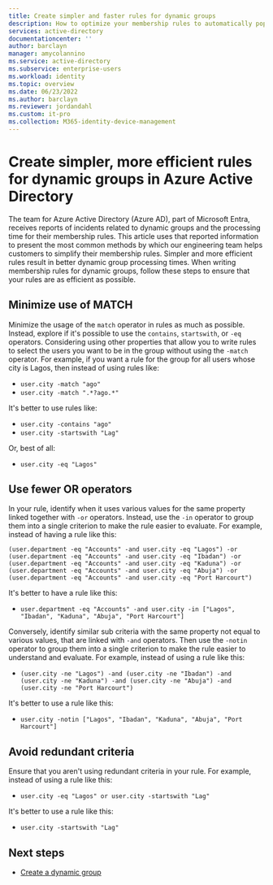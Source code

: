 ```yaml
---
title: Create simpler and faster rules for dynamic groups
description: How to optimize your membership rules to automatically populate groups.
services: active-directory
documentationcenter: ''
author: barclayn
manager: amycolannino
ms.service: active-directory
ms.subservice: enterprise-users
ms.workload: identity
ms.topic: overview
ms.date: 06/23/2022
ms.author: barclayn
ms.reviewer: jordandahl
ms.custom: it-pro
ms.collection: M365-identity-device-management
---
```



# Create simpler, more efficient rules for dynamic groups in Azure Active Directory

The team for Azure Active Directory (Azure AD), part of Microsoft Entra, receives reports of incidents related to dynamic groups and the processing time for their membership rules. This article uses that reported information to present the most common methods by which our engineering team helps customers to simplify their membership rules. Simpler and more efficient rules result in better dynamic group processing times. When writing membership rules for dynamic groups, follow these steps to ensure that your rules are as efficient as possible.


## Minimize use of MATCH

Minimize the usage of the `match` operator in rules as much as possible. Instead, explore if it's possible to use the `contains`, `startswith`, or `-eq` operators. Considering using other properties that allow you to write rules to select the users you want to be in the group without using the `-match` operator. For example, if you want a rule for the group for all users whose city is Lagos, then instead of using rules like:

- `user.city -match "ago"`
- `user.city -match ".*?ago.*"`

It's better to use rules like:

- `user.city -contains "ago"`
- `user.city -startswith "Lag"` 

Or, best of all:

- `user.city -eq "Lagos"`

## Use fewer OR operators

In your rule, identify when it uses various values for the same property linked together with `-or` operators. Instead, use the `-in` operator to group them into a single criterion to make the rule easier to evaluate. For example, instead of having a rule like this:

```
(user.department -eq "Accounts" -and user.city -eq "Lagos") -or 
(user.department -eq "Accounts" -and user.city -eq "Ibadan") -or 
(user.department -eq "Accounts" -and user.city -eq "Kaduna") -or 
(user.department -eq "Accounts" -and user.city -eq "Abuja") -or 
(user.department -eq "Accounts" -and user.city -eq "Port Harcourt")
```

It's better to have a rule like this:

- `user.department -eq "Accounts" -and user.city -in ["Lagos", "Ibadan", "Kaduna", "Abuja", "Port Harcourt"]`


Conversely, identify similar sub criteria with the same property not equal to various values, that are linked with `-and` operators. Then use the `-notin` operator to group them into a single criterion to make the rule easier to understand and evaluate. For example, instead of using a rule like this:

- `(user.city -ne "Lagos") -and (user.city -ne "Ibadan") -and (user.city -ne "Kaduna") -and (user.city -ne "Abuja") -and (user.city -ne "Port Harcourt")`

It's better to use a rule like this:

- `user.city -notin ["Lagos", "Ibadan", "Kaduna", "Abuja", "Port Harcourt"]`

## Avoid redundant criteria

Ensure that you aren't using redundant criteria in your rule. For example, instead of using a rule like this:

- `user.city -eq "Lagos" or user.city -startswith "Lag"`

It's better to use a rule like this:

- `user.city -startswith "Lag"`


## Next steps

- [Create a dynamic group](groups-dynamic-membership.md)


